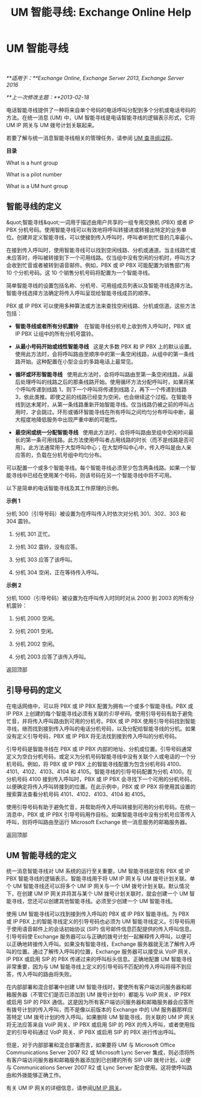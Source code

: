 ﻿---
title: 'UM 智能寻线: Exchange Online Help'
TOCTitle: UM 智能寻线
ms:assetid: 026129a1-b0b5-410a-bed6-2d49f85205b3
ms:mtpsurl: https://technet.microsoft.com/zh-cn/library/Aa995918(v=EXCHG.150)
ms:contentKeyID: 50556515
ms.date: 05/23/2018
mtps_version: v=EXCHG.150
ms.translationtype: MT
---

# UM 智能寻线

 

_**适用于：**Exchange Online, Exchange Server 2013, Exchange Server 2016_

_**上一次修改主题：**2013-02-18_

电话智能寻线提供了一种将来自单个号码的电话呼叫分配到多个分机或电话号码的方法。在统一消息 (UM) 中，UM 智能寻线是电话智能寻线的逻辑表示形式，它将 UM IP 网关与 UM 拨号计划关联起来。

若要了解与统一消息智能寻线相关的管理任务，请参阅 [UM 查寻组过程](um-hunt-group-procedures-exchange-2013-help.md)。

**目录**

What is a hunt group

What is a pilot number

What is a UM hunt group

## 智能寻线的定义

\&quot;智能寻线\&quot;一词用于描述由用户共享的一组专用交换机 (PBX) 或者 IP PBX 分机号码。使用智能寻线可以有效地将呼叫转接进或转接出特定的业务单位。创建并定义智能寻线，可以使接到传入呼叫时，呼叫者听到忙音的几率最小。

在接到传入呼叫时，使用智能寻线可以找到空闲线路、分机或通道。当主线路忙或未应答时，呼叫被转接到下一个可用线路。仅当组中没有空闲的分机时，呼叫方才会收到忙音或者被转到语音邮件。例如，PBX 或 IP PBX 可能配置为销售部门有 10 个分机号码。这 10 个销售分机号码将配置为一个智能寻线。

简单智能寻线的设置包括名称、分机号、可用组成员列表以及智能寻线选择方法。智能寻线选择方法确定将传入呼叫呈现给智能寻线成员的顺序。

PBX 或 IP PBX 可以使用多种算法或方法来查找空闲线路、分机或信道。这些方法包括：

  - **智能寻线或者所有分机震铃**    在智能寻线分机号上收到传入呼叫时，PBX 或 IP PBX 让组中的所有分机号震铃。

  - **从最小号码开始或线性智能寻线**   这是大多数 PBX 和 IP PBX 上的默认设置。使用此方法时，会将呼叫路由至顺序中的第一条空闲线路，从组中的第一条线路开始。这种配置在小型企业的多路电话上最常见。

  - **循环或环形智能寻线**   使用此方法时，会将呼叫路由至第一条空闲线路，从最后处理呼叫的线路之后的那条线路开始。使用循环方法分配呼叫时，如果将某个呼叫传递到线路 1，则下一个呼叫将传递到线路 2，再下一个传递到线路 3，依此类推。即使之前的线路已经变为空闲，也会继续这个过程。在智能寻线到达末尾时，从第一条线路重新开始智能寻线。仅当线路仍被之前的呼叫占用时，才会跳过。环形或循环智能寻线在所有呼叫之间均匀分布呼叫中断，最大程度地降低服务中出现严重中断的可能性。

  - **最空闲或统一分配智能寻线**   使用此方法时，会将呼叫路由至组中空闲时间最长的第一条可用线路。此方法使用呼叫者占用线路的时长（而不是线路是否可用）。此方法通常用于大型呼叫中心；在大型呼叫中心中，传入呼叫是由人来应答的，负载在分机号组中均匀分布。

可以配置一个或多个智能寻线。每个智能寻线必须至少包含两条线路。如果一个智能寻线中已经在使用某个号码，则该号码在另一个智能寻线中将不可用。

以下是简单的电话智能寻线及其工作原理的示例。

**示例 1**

分机 300（引导号码）被设置为在呼叫传入时依次对分机 301、302、303 和 304 震铃。

1.  分机 301 正忙。

2.  分机 302 震铃，没有应答。

3.  分机 303 应答了该呼叫。

4.  分机 304 空闲，正在等待传入呼叫。

**示例 2**

分机 1000（引导号码）被设置为在呼叫传入时同时对从 2000 到 2003 的所有分机震铃：

1.  分机 2000 空闲。

2.  分机 2001 空闲。

3.  分机 2002 空闲。

4.  分机 2003 应答了该传入呼叫。

返回顶部

## 引导号码的定义

在电话网络中，可以将 PBX 或 IP PBX 配置为拥有一个或多个智能寻线。PBX 或 IP PBX 上创建的每个智能寻线必须有关联的*引导号码*。使用引导号码有助于避免忙音，并将传入呼叫路由到可用的分机号。PBX 或 IP PBX 使用引导号码找到智能寻线，继而找到接到传入呼叫的电话分机号码，以及分配给智能寻线的分机。如果没有定义引导号码，PBX 或 IP PBX 将无法找到接到传入呼叫的分机号码。

引导号码是智能寻线在 PBX 或 IP PBX 内部的地址、分机或位置。引导号码通常定义为空白分机号码，或定义为分机号码智能寻线中没有关联个人或电话的一个分机号码。例如，将 PBX 或 IP PBX 上的智能寻线配置为包含分机号码 4100、4101、4102、4103、4104 和 4105。智能寻线的引导号码配置为分机 4100。在分机号码 4100 接到传入呼叫时，PBX 或 IP PBX 会寻找下一个可用的分机号码，以便确定将传入呼叫转接到的位置。在此示例中，PBX 或 IP PBX 将使用其设置的搜索算法查看分机号码 4101、4102、4103、4104 和 4105。

使用引导号码有助于避免忙音，并帮助将传入呼叫转接到可用的分机号码。在统一消息中，PBX 或 IP PBX 引导号码用作目标。如果智能寻线中没有分机号应答传入呼叫，则将呼叫路由至运行 Microsoft Exchange 统一消息服务的邮箱服务器。

返回顶部

## UM 智能寻线的定义

统一消息智能寻线对 UM 系统的运行至关重要。UM 智能寻线是现有 PBX 或 IP PBX 智能寻线的逻辑表示。智能寻线用于将 UM IP 网关与 UM 拨号计划关联。单个 UM 智能寻线还可以将多个 UM IP 网关与一个 UM 拨号计划关联。默认情况下，在创建 UM IP 网关并将其与某个 UM 拨号计划关联时，就会创建一个 UM 智能寻线，您还可以创建其他智能寻线。必须至少创建一个 UM 智能寻线。

使用 UM 智能寻线可以找到接到传入呼叫的 PBX 或 IP PBX 智能寻线。为 PBX 或 IP PBX 上的智能寻线定义的引导号码也必须为 UM 智能寻线定义。引导号码用于使用语音邮件上的会话初始协议 (SIP) 信号邮件信息匹配提供的传入呼叫信息。引导号码使 Exchange 服务器可以与正确的拨号计划一起解释传入呼叫，以便可以正确地转接传入呼叫。如果没有智能寻线，Exchange 服务器就无法了解传入呼叫的位置。通过了解传入呼叫的位置，Exchange 服务器可以接受从 VoIP 网关、IP PBX 或启用 SIP 的 PBX 传递过来的呼叫标头信息。正确地配置 UM 智能寻线非常重要，因为与 UM 智能寻线上定义的引导号码不匹配的传入呼叫将得不到应答，传入呼叫的路由将失败。

在内部部署和混合部署中创建 UM 智能寻线时，要使所有客户端访问服务器和邮箱服务器（不管它们是否已添加到 UM 拨号计划中）都能与 VoIP 网关、IP PBX 或启用 SIP 的 PBX 通信。这是因为所有客户端访问服务器和邮箱服务器会应答所有拨号计划的传入呼叫，而不是像以前版本的 Exchange 中的 UM 服务器那样应答特定 UM 拨号计划的传入呼叫。如果删除 UM 智能寻线，则关联的 UM IP 网关将无法应答来自 VoIP 网关、IP PBX 或启用 SIP 的 PBX 的传入呼叫，或者使用指定的引导号码通过 VoIP 网关、IP PBX 或启用 SIP 的 PBX 进行传出呼叫。

但是，对于内部部署和混合部署而言，如果要将 UM 与 Microsoft Office Communications Server 2007 R2 或 Microsoft Lync Server 集成，则必须将所有客户端访问服务器和邮箱服务器添加到已创建的所有 SIP URI 拨号计划，以便与 Communications Server 2007 R2 或 Lync Server 配合使用。这将使呼叫路由和外拨能够正确工作。

有关 UM IP 网关的详细信息，请参阅[UM IP 网关](um-ip-gateways-exchange-2013-help.md)。

